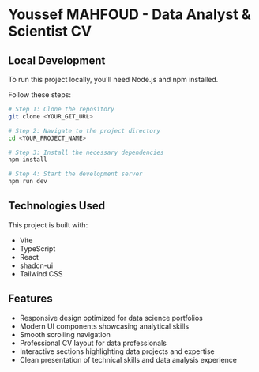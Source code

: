 # Youssef MAHFOUD - Data Analyst & Scientist CV


## Local Development

To run this project locally, you'll need Node.js and npm installed.

Follow these steps:

```sh
# Step 1: Clone the repository
git clone <YOUR_GIT_URL>

# Step 2: Navigate to the project directory
cd <YOUR_PROJECT_NAME>

# Step 3: Install the necessary dependencies
npm install

# Step 4: Start the development server
npm run dev
```

## Technologies Used

This project is built with:

- Vite
- TypeScript
- React
- shadcn-ui
- Tailwind CSS

## Features

- Responsive design optimized for data science portfolios
- Modern UI components showcasing analytical skills
- Smooth scrolling navigation
- Professional CV layout for data professionals
- Interactive sections highlighting data projects and expertise
- Clean presentation of technical skills and data analysis experience
